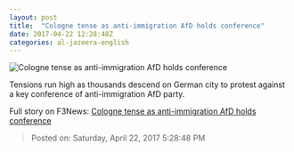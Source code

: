```yaml
---
layout: post
title:  "Cologne tense as anti-immigration AfD holds conference"
date: 2017-04-22 12:28:48Z
categories: al-jazeera-english
---
```


![Cologne tense as anti-immigration AfD holds conference](http://www.aljazeera.com/mritems/Images/2017/4/22/6244487bcdae4c7a828e09c7487621f3_18.jpg)

Tensions run high as thousands descend on German city to protest against a key conference of anti-immigration AfD party.


Full story on F3News: [Cologne tense as anti-immigration AfD holds conference](http://www.f3nws.com/n/BZsWKF)

> Posted on: Saturday, April 22, 2017 5:28:48 PM

